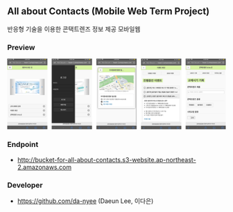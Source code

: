 ## All about Contacts (Mobile Web Term Project)
반응형 기술을 이용한 콘택트렌즈 정보 제공 모바일웹

### Preview
![all_about_contacts_main](./img/all_about_contacts_main.png)

### Endpoint
- http://bucket-for-all-about-contacts.s3-website.ap-northeast-2.amazonaws.com

### Developer
- https://github.com/da-nyee (Daeun Lee, 이다은)